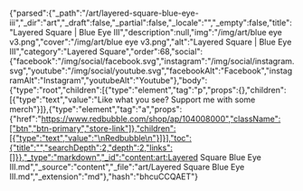 {"parsed":{"_path":"/art/layered-square-blue-eye-iii","_dir":"art","_draft":false,"_partial":false,"_locale":"","_empty":false,"title":"Layered Square | Blue Eye III","description":null,"img":"/img/art/blue eye v3.png","cover":"/img/art/blue eye v3.png","alt":"Layered Square | Blue Eye III","category":"Layered Square","order":68,"social":{"facebook":"/img/social/facebook.svg","instagram":"/img/social/instagram.svg","youtube":"/img/social/youtube.svg","facebookAlt":"Facebook","instagramAlt":"Instagram","youtubeAlt":"Youtube"},"body":{"type":"root","children":[{"type":"element","tag":"p","props":{},"children":[{"type":"text","value":"Like what you see? Support me with some merch"}]},{"type":"element","tag":"a","props":{"href":"https://www.redbubble.com/shop/ap/104008000","className":["btn","btn-primary","store-link"]},"children":[{"type":"text","value":"\nRedbubble\n"}]}],"toc":{"title":"","searchDepth":2,"depth":2,"links":[]}},"_type":"markdown","_id":"content:art:Layered Square Blue Eye III.md","_source":"content","_file":"art/Layered Square Blue Eye III.md","_extension":"md"},"hash":"bhcuCCQAET"}